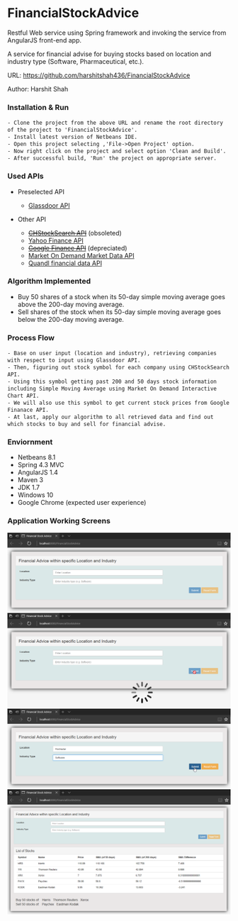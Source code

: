# FinancialStockAdvice
Restful Web service using Spring framework and invoking the service from AngularJS front-end app.

A service for financial advise for buying stocks based on location and industry type (Software, Pharmaceutical, etc.).

URL: https://github.com/harshitshah436/FinancialStockAdvice

Author: Harshit Shah

### Installation & Run
    - Clone the project from the above URL and rename the root directory of the project to 'FinancialStockAdvice'.
    - Install latest version of Netbeans IDE.
    - Open this project selecting ,'File->Open Project' option.
    - Now right click on the project and select option 'Clean and Build'.
    - After successful build, 'Run' the project on appropriate server.

### Used APIs
  - Preselected API
    - [Glassdoor API](https://www.glassdoor.com/developer/index.htm)
  
  - Other API
    - ~~[CHStockSearch API](http://chstocksearch.herokuapp.com/welcome)~~ (obsoleted)
    - [Yahoo Finance API](http://d.yimg.com/autoc.finance.yahoo.com/autoc?query=xerox&region=1&lang=en)
    - ~~[Google Finance API](http://finance.google.com/finance/info?q=INTU)~~ (depreciated)
    - [Market On Demand Market Data API](http://dev.markitondemand.com/MODApis/)
    - [Quandl financial data API](https://www.quandl.com/tools/api)

### Algorithm Implemented
- Buy 50 shares of a stock when its 50-day simple moving average goes above the 200-day moving average.
- Sell shares of the stock when its 50-day simple moving average goes below the 200-day moving average.

### Process Flow
    - Base on user input (location and industry), retrieving companies with respect to input using Glassdoor API.
    - Then, figuring out stock symbol for each company using CHStockSearch API.
    - Using this symbol getting past 200 and 50 days stock information including Simple Moving Average using Market On Demand Interactive Chart API.
    - We will also use this symbol to get current stock prices from Google Finanace API.
    - At last, apply our algorithm to all retrieved data and find out which stocks to buy and sell for financial advise.

### Enviornment
- Netbeans 8.1
- Spring 4.3 MVC
- AngularJS 1.4
- Maven 3
- JDK 1.7
- Windows 10
- Google Chrome (expected user experience)

### Application Working Screens
![1](https://github.com/harshitshah436/FinancialStockAdvice/blob/master/working_screens/1.png)
![3](https://github.com/harshitshah436/FinancialStockAdvice/blob/master/working_screens/3.png)
![2](https://github.com/harshitshah436/FinancialStockAdvice/blob/master/working_screens/2.png)
![4](https://github.com/harshitshah436/FinancialStockAdvice/blob/master/working_screens/4.png)
